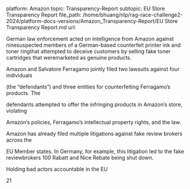 platform: Amazon
topic: Transparency-Report
subtopic: EU Store Transparency Report
file_path: /home/bhuang/nlp/rag-race-challenge2-2024/platform-docs-versions/Amazon_Transparency-Report/EU Store Transparency Report.md
url: <EMPTY>

German law enforcement acted on intelligence from Amazon against ninesuspected members of a German-based counterfeit printer ink and toner ringthat attempted to deceive customers by selling fake toner cartridges that weremarketed as genuine products.



Amazon and Salvatore Ferragamo jointly filed two lawsuits against four individuals

(the “defendants”) and three entities for counterfeiting Ferragamo’s products. The

defendants attempted to offer the infringing products in Amazon’s store, violating

Amazon’s policies, Ferragamo’s intellectual property rights, and the law.



Amazon has already filed multiple litigations against fake review brokers across the

EU Member states. In Germany, for example, this litigation led to the fake reviewbrokers 100 Rabatt and Nice Rebate being shut down.



Holding bad actors accountable in the EU

21